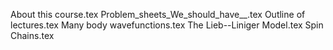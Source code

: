 About this course.tex
Problem_sheets_We_should_have__.tex
Outline of lectures.tex
Many body wavefunctions.tex
The Lieb--Liniger Model.tex
Spin Chains.tex
